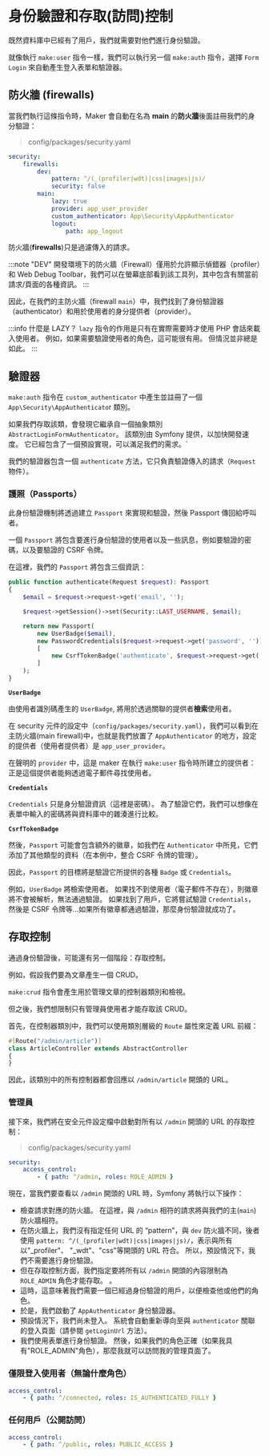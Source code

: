 # 身份驗證和存取(訪問)控制

既然資料庫中已經有了用戶，我們就需要對他們進行身份驗證。

就像執行 `make:user` 指令一樣，我們可以執行另一個 `make:aut`h 指令，選擇 `Form Login` 來自動產生登入表單和驗證器。

## 防火牆 (firewalls)

當我們執行這條指令時，Maker 會自動在名為 **main** 的**防火牆**後面註冊我們的身分驗證：

> config/packages/security.yaml

```yaml
security:
    firewalls:
        dev:
            pattern: ^/(_(profiler|wdt)|css|images|js)/
            security: false
        main:
            lazy: true
            provider: app_user_provider
            custom_authenticator: App\Security\AppAuthenticator
            logout:
                path: app_logout
```

防火牆(**firewalls**)只是過濾傳入的請求。

:::note "DEV"
開發環境下的防火牆（Firewall）僅用於允許顯示偵錯器（profiler）和 Web Debug Toolbar，我們可以在螢幕底部看到該工具列，其中包含有關當前請求/頁面的各種資訊。
:::

因此，在我們的主防火牆（firewall `main`）中，我們找到了身份驗證器（authenticator）和用於使用者的身分提供者（provider）。

:::info 什麼是 LAZY？
`lazy` 指令的作用是只有在實際需要時才使用 PHP 會話來載入使用者。 例如，如果需要驗證使用者的角色，這可能很有用。 但情況並非總是如此。
:::

## 驗證器

`make:auth` 指令在 `custom_authenticator` 中產生並註冊了一個 `App\Security\AppAuthenticato`r 類別。

如果我們存取該類，會發現它繼承自一個抽象類別 `AbstractLoginFormAuthenticator`。 該類別由 Symfony 提供，以加快開發速度。 它已經包含了一個預設實現，可以滿足我們的需求。`

我們的驗證器包含一個 `authenticate` 方法，它只負責驗證傳入的請求（`Request` 物件）。

### 護照（Passports）

此身份驗證機制將透過建立 `Passport` 來實現和驗證，然後 Passport 傳回給呼叫者。

一個 `Passport` 將包含要進行身份驗證的使用者以及一些訊息，例如要驗證的密碼，以及要驗證的 CSRF 令牌。

在這裡，我們的 `Passport` 將包含三個資訊：

```php
public function authenticate(Request $request): Passport
{
    $email = $request->request->get('email', '');

    $request->getSession()->set(Security::LAST_USERNAME, $email);

    return new Passport(
        new UserBadge($email),
        new PasswordCredentials($request->request->get('password', '')),
        [
            new CsrfTokenBadge('authenticate', $request->request->get('_csrf_token')),
        ]
    );
}
```

**`UserBadge`**

由使用者識別碼產生的 `UserBadge`, 將用於透過關聯的提供者**檢索**使用者。

在 security 元件的設定中（`config/packages/security.yaml`），我們可以看到在主防火牆(main firewall)中，也就是我們放置了 `AppAuthenticator` 的地方，設定的提供者（使用者提供者）是 `app_user_provider`。

在聲明的 `provider` 中，這是 maker 在執行 `make:user` 指令時所建立的提供者：正是這個提供者能夠透過電子郵件尋找使用者。

**`Credentials`**

`Credentials` 只是身分驗證資訊（這裡是密碼）。 為了驗證它們，我們可以想像在表單中輸入的密碼將與資料庫中的雜湊進行比較。

**`CsrfTokenBadge`**

然後，`Passport` 可能會包含額外的徽章，如我們在 `Authenticator` 中所見，它們添加了其他類型的資料（在本例中，整合 CSRF 令牌的管理）。

因此，`Passport` 的目標將是驗證它所提供的各種 `Badge` 或 `Credentials`。

例如，`UserBadge` 將檢索使用者。 如果找不到使用者（電子郵件不存在），則徽章將不會被解析，無法通過驗證。 如果找到了用戶，它將嘗試驗證 `Credentials`，然後是 CSRF 令牌等...如果所有徽章都通過驗證，那麼身份驗證就成功了。

## 存取控制

通過身份驗證後，可能還有另一個階段：存取控制。

例如，假設我們要為文章產生一個 CRUD。

`make:crud` 指令會產生用於管理文章的控制器類別和檢視。

但之後，我們想限制只有管理員使用者才能存取該 CRUD。

首先，在控制器類別中，我們可以使用類別層級的 `Route` 屬性來定義 URL 前綴：

```php
#[Route("/admin/article")]
class ArticleController extends AbstractController
{
}
```

因此，該類別中的所有控制器都會回應以 `/admin/article` 開頭的 URL。

### 管理員

接下來，我們將在安全元件設定檔中啟動對所有以 `/admin` 開頭的 URL 的存取控制：

> config/packages/security.yaml

```yaml
security:
    access_control:
        - { path: ^/admin, roles: ROLE_ADMIN }
```

現在，當我們要查看以 `/admin` 開頭的 URL 時，Symfony 將執行以下操作：

-   檢查請求對應的防火牆。 在這裡，與 `/admin` 相符的請求將與我們的主(`main`)防火牆相符。
-   在防火牆上，我們沒有指定任何 URL 的 “pattern”，與 `dev` 防火牆不同，後者使用 `pattern: ^/(_(profiler|wdt)|css|images|js)/`，表示與所有以"\_profiler"、 "\_wdt"、"css"等開頭的 URL 符合。 所以，預設情況下，我們不需要進行身份驗證。
-   但在存取控制方面，我們指定要將所有以 `/admin` 開頭的內容限制為 `ROLE_ADMIN` 角色才能存取。 。
-   這時，這意味著我們需要一個已經過身份驗證的用戶，以便檢查他或他們的角色。
-   於是，我們啟動了 `AppAuthenticator` 身份驗證器。
-   預設情況下，我們尚未登入。 系統會自動重新導向至與 `authenticator` 關聯的登入頁面（請參閱 `getLoginUrl` 方法）。
-   我們使用表單進行身份驗證。 然後，如果我們的角色正確（如果我具有"ROLE_ADMIN"角色），那麼我就可以訪問我的管理頁面了。

### 僅限登入使用者（無論什麼角色）

```yaml
access_control:
    - { path: ^/connected, roles: IS_AUTHENTICATED_FULLY }
```

### 任何用戶（公開訪問）

```yaml
access_control:
    - { path: ^/public, roles: PUBLIC_ACCESS }
```

